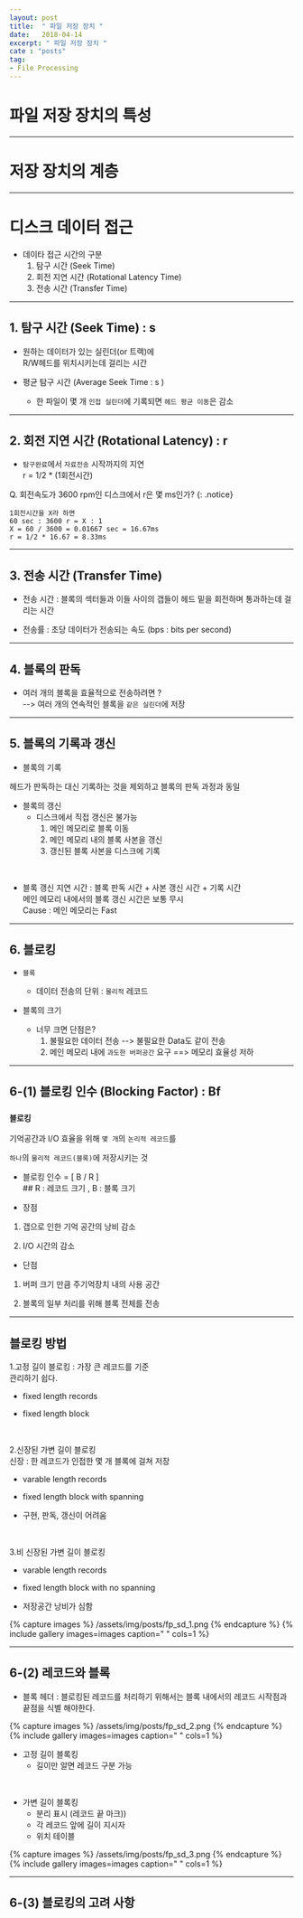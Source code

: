 ```yaml
---
layout: post
title:  " 파일 저장 장치 "
date:   2018-04-14
excerpt: " 파일 저장 장치 "
cate : "posts"
tag:
- File Processing
---
```


# 파일 저장 장치의 특성


---


# 저장 장치의 계층

---

# 디스크 데이터 접근

* 데이타 접근 시간의 구분
    1. 탐구 시간 (Seek Time)
    2. 회전 지연 시간 (Rotational Latency Time)
    3. 전송 시간 (Transfer Time)


---


## 1. 탐구 시간 (Seek Time) : s

* 원하는 데이터가 있는 실린더(or 트랙)에 <br> R/W헤드를 위치시키는데 걸리는 시간

* 평균 탐구 시간 (Average Seek Time : s )
    * 한 파일이 몇 개 `인접 실린더`에 기록되면 `헤드 평균 이동`은 감소

---


## 2. 회전 지연 시간 (Rotational Latency) : r

* `탐구완료`에서 `자료전송` 시작까지의 지연 <br> r = 1/2 * (1회전시간)

Q. 회전속도가 3600 rpm인 디스크에서 r은 몇 ms인가?
{: .notice}


```    
1회전시간을 X라 하면
60 sec : 3600 r = X : 1
X = 60 / 3600 = 0.01667 sec = 16.67ms
r = 1/2 * 16.67 = 8.33ms
```    


---

## 3. 전송 시간 (Transfer Time)

* 전송 시간 : 블록의 섹터들과 이들 사이의 갭들이 헤드 밑을 회전하며 통과하는데 걸리는 시간

* 전송률 : 초당 데이터가 전송되는 속도 (bps : bits per second)


---


## 4. 블록의 판독

* 여러 개의 블록을 효율적으로 전송하려면 ? <br> --> 여러 개의 연속적인 블록을 `같은 실린더`에 저장

---


## 5. 블록의 기록과 갱신

* 블록의 기록 

헤드가 판독하는 대신 기록하는 것을 제외하고 블록의 판독 과정과 동일

* 블록의 갱신
    * 디스크에서 직접 갱신은 불가능
        1. 메인 메모리로 블록 이동
        2. 메인 메모리 내의 블록 사본을 갱신
        3. 갱신된 블록 사본을 디스크에 기록

<br> 

* 블록 갱신 지연 시간 : 블록 판독 시간 + 사본 갱신 시간 + 기록 시간 <br> 메인 메모리 내에서의 블록 갱신 시간은 보통 무시 <br> Cause : 메인 메모리는 Fast

---


## 6. 블로킹

* `블록`
    * 데이터 전송의 단위 : `물리적` 레코드 

* 블록의 크기
    * 너무 크면 단점은? 
        1. 불필요한 데이터 전송 --> 불필요한 Data도 같이 전송
        2. 메인 메모리 내에 `과도한 버퍼공간` 요구 ==> 메모리 효율성 저하



---

## 6-(1) 블로킹 인수 (Blocking Factor) : Bf

### `블로킹`

기억공간과 I/O 효율을 위해 `몇 개`의 `논리적 레코드`를

`하나`의 `물리적 레코드(블록)`에 저장시키는 것

* 블로킹 인수 = [ B / R ] <br> ## R : 레코드 크기 , B : 블록 크기

* 장점

1. 갭으로 인한 기억 공간의 낭비 감소

2. I/O 시간의 감소

* 단점

1. 버퍼 크기 만큼 주기억장치 내의 사용 공간

2. 블록의 일부 처리를 위해 블록 전체를 전송


---

## 블로킹 방법

1.고정 길이 블로킹 : 가장 큰 레코드를 기준 <br> 관리하기 쉽다.

- fixed length records

- fixed length block

<br>

2.신장된 가변 길이 블로킹 <br> 신장 : 한 레코드가 인접한 몇 개 블록에 걸쳐 저장

- varable length records

- fixed length block with spanning

- 구현, 판독, 갱신이 어려움 

<br>

3.비 신장된 가변 길이 블로킹 

- varable length records

- fixed length block with no spanning

- 저장공간 낭비가 심함


{% capture images %}
    /assets/img/posts/fp_sd_1.png
{% endcapture %}
{% include gallery images=images caption=" " cols=1 %}


---



## 6-(2) 레코드와 블록

* 블록 헤더 : 블로킹된 레코드를 처리하기 위해서는 블록 내에서의 레코드 시작점과 끝점을 식별 해야한다.

{% capture images %}
    /assets/img/posts/fp_sd_2.png
{% endcapture %}
{% include gallery images=images caption=" " cols=1 %}



* 고정 길이 블록킹 
    * 길이만 알면 레코드 구분 가능

<br>

* 가변 길이 블록킹
    * 분리 표시 (레코드 끝 마크))
    * 각 레코드 앞에 길이 지시자
    * 위치 테이블


{% capture images %}
    /assets/img/posts/fp_sd_3.png
{% endcapture %}
{% include gallery images=images caption=" " cols=1 %}


---

## 6-(3) 블로킹의 고려 사항